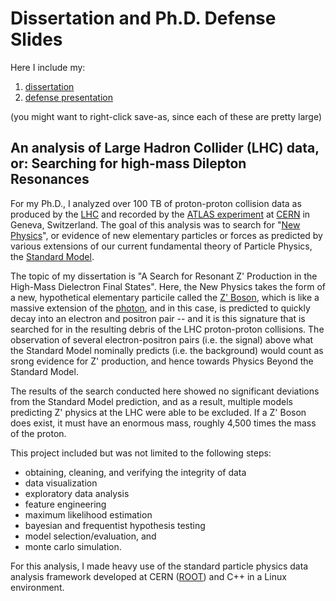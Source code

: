 # Dissertation and Ph.D. Defense Slides

Here I include my:

1. [dissertation](https://github.com/statevector/PhDThesis/blob/master/willis_thesis.pdf) <br>
2. [defense presentation](https://github.com/statevector/PhDThesis/blob/master/willis_presentation.pdf)

(you might want to right-click save-as, since each of these are pretty large)

## An analysis of Large Hadron Collider (LHC) data, or: Searching for high-mass Dilepton Resonances

For my Ph.D., I analyzed over 100 TB of proton-proton collision data as produced by the 
[LHC](https://home.cern/science/accelerators/large-hadron-collider) and recorded by the 
[ATLAS experiment](https://home.cern/science/experiments/atlas) at [CERN](https://en.wikipedia.org/wiki/CERN) in Geneva, Switzerland. The goal of this analysis was to search for 
"[New Physics](https://en.wikipedia.org/wiki/Physics_beyond_the_Standard_Model)", or evidence of new elementary particles or forces as predicted by various extensions of our current fundamental theory of Particle Physics, the [Standard Model](https://home.cern/science/physics/standard-model).

The topic of my dissertation is "A Search for Resonant Z' Production in the High-Mass Dielectron Final States". Here, the New Physics takes the form of a new, hypothetical elementary particile called the [Z' Boson](https://en.wikipedia.org/wiki/W%E2%80%B2_and_Z%E2%80%B2_bosons), which is like a massive extension of the [photon](https://en.wikipedia.org/wiki/Photon), and in this case, is predicted to quickly decay into an electron and positron pair -- and it is this signature that is searched for in the resulting debris of the LHC proton-proton collisions. The observation of several electron-positron pairs (i.e. the signal) above what the Standard Model nominally predicts (i.e. the background) would count as srong evidence for Z' production, and hence towards Physics Beyond the Standard Model.

The results of the search conducted here showed no significant deviations from the Standard Model prediction, and as a result, multiple models predicting Z' physics at the LHC were able to be excluded. If a Z' Boson does exist, it must have an enormous mass, roughly 4,500 times the mass of the proton.

This project included but was not limited to the following steps:

- obtaining, cleaning, and verifying the integrity of data <br>
- data visualization <br>
- exploratory data analysis <br>
- feature engineering <br>
- maximum likelihood estimation <br>
- bayesian and frequentist hypothesis testing <br>
- model selection/evaluation, and <br>
- monte carlo simulation.

For this analysis, I made heavy use of the standard particle physics data analysis framework developed at CERN ([ROOT](https://root.cern.ch/about-root)) and C++ in a Linux environment.
